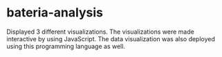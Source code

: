 # bateria-analysis
Displayed 3 different visualizations. The visualizations were made interactive by using JavaScript. The data visualization was also deployed using this programming language as well.
